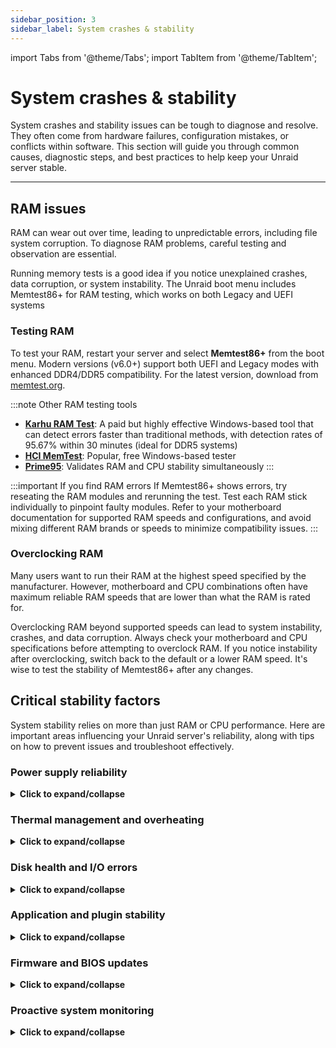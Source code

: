 ```yaml
---
sidebar_position: 3
sidebar_label: System crashes & stability
---
```


import Tabs from '@theme/Tabs';
import TabItem from '@theme/TabItem';

# System crashes & stability

System crashes and stability issues can be tough to diagnose and resolve. They often come from hardware failures, configuration mistakes, or conflicts within software. This section will guide you through common causes, diagnostic steps, and best practices to help keep your Unraid server stable.

---

## RAM issues

RAM can wear out over time, leading to unpredictable errors, including file system corruption. To diagnose RAM problems, careful testing and observation are essential.

Running memory tests is a good idea if you notice unexplained crashes, data corruption, or system instability. The Unraid boot menu includes Memtest86+ for RAM testing, which works on both Legacy and UEFI systems

### Testing RAM
To test your RAM, restart your server and select **Memtest86+** from the boot menu. Modern versions (v6.0+) support both UEFI and Legacy modes with enhanced DDR4/DDR5 compatibility. For the latest version, download from [memtest.org](https://www.memtest86.com/).

:::note Other RAM testing tools

- [**Karhu RAM Test**](https://www.karhusoftware.com/): A paid but highly effective Windows-based tool that can detect errors faster than traditional methods, with detection rates of 95.67% within 30 minutes (ideal for DDR5 systems)  
- [**HCI MemTest**](https://hcidesign.com/memtest/): Popular, free Windows-based tester
- [**Prime95**](https://prime95.net/): Validates RAM and CPU stability simultaneously
:::

:::important If you find RAM errors
If Memtest86+ shows errors, try reseating the RAM modules and rerunning the test. Test each RAM stick individually to pinpoint faulty modules. Refer to your motherboard documentation for supported RAM speeds and configurations, and avoid mixing different RAM brands or speeds to minimize compatibility issues.
:::

### Overclocking RAM

Many users want to run their RAM at the highest speed specified by the manufacturer. However, motherboard and CPU combinations often have maximum reliable RAM speeds that are lower than what the RAM is rated for.

Overclocking RAM beyond supported speeds can lead to system instability, crashes, and data corruption. Always check your motherboard and CPU specifications before attempting to overclock RAM. If you notice instability after overclocking, switch back to the default or a lower RAM speed. It's wise to test the stability of Memtest86+ after any changes.

## Critical stability factors

System stability relies on more than just RAM or CPU performance. Here are important areas influencing your Unraid server's reliability, along with tips on how to prevent issues and troubleshoot effectively.

### Power supply reliability

<details>
<summary><strong>Click to expand/collapse</strong></summary>

A stable and sufficient power supply is crucial for uninterrupted server operation. Unstable power or a failing PSU can lead to random crashes, data corruption, or sudden shutdowns. Always use a high-quality, appropriately rated PSU for your hardware. For enhanced resilience, consider using redundant power supplies for enterprise and multi-bay systems, ensuring that each unit is properly seated and connected. If your server allows, keep an eye on PSU health indicators (like AC OK LEDs) and replace failed units immediately to avoid downtime. Regularly check that all power cords are secure and that circuits are not overloaded.

:::tip Realtime monitoring
Use [HWiNFO64](https://www.hwinfo.com/download/) or [AIDA64](https://www.aida64.com/) to monitor voltage rails in real-time. 

Critical thresholds:  
- 12V rail: ±5% tolerance (11.4V-12.6V)  
- 5V rail: ±0.25V variation  

Run simultaneous CPU+GPU stress tests to validate stability under load.
:::

</details>

### Thermal management and overheating

<details>
<summary><strong>Click to expand/collapse</strong></summary>

Overheating is one of the leading causes of hardware failure and erratic server behavior. Ensure your server is located in a well-ventilated area with controlled ambient temperatures. Utilize adequate cooling solutions—such as high-quality fans or rack-mounted air conditioning—and keep an eye on system temperatures using hardware sensors. Aim to maintain low temperatures and avoid placing servers in confined or poorly ventilated spaces. Proactive thermal management can significantly reduce the risk of irreversible hardware damage.
</details>

### Disk health and I/O errors

<details>
<summary><strong>Click to expand/collapse</strong></summary>

Disk errors, whether due to aging drives or sudden failures, can disrupt system stability and compromise data. Regularly monitor drive SMART data and use Unraid’s built-in disk health tools to catch early signs of failure. Disk I/O errors may also show up as high server load or slow performance. Promptly replace failing drives and consider periodic parity checks to ensure data integrity. If you notice persistent I/O errors, investigate the cabling, power supply, and drive controller health.
</details>

### Application and plugin stability

<details>
<summary><strong>Click to expand/collapse</strong></summary>

Unraid’s flexibility comes from its support for plugins and Docker containers. However, third-party plugins can introduce instability, especially if they are outdated or incompatible with your current Unraid version. When troubleshooting, use Safe Mode to temporarily disable plugins and identify the source of issues. Prefer Docker containers over plugins for added features since containers provide better isolation from the core operating system and are less likely to cause system-wide problems. Regularly update or remove unused or unsupported plugins to maintain stability.
</details>

### Firmware and BIOS updates

<details>
<summary><strong>Click to expand/collapse</strong></summary>

Outdated firmware or BIOS can lead to instability, security vulnerabilities, and hardware compatibility issues. Schedule regular checks for firmware and BIOS updates for your motherboard and critical components. Always back up your configuration before updating, and if possible, test updates in a controlled environment. Document your update process and review it from time to time to ensure you’re following best practices. Keeping your system firmware current helps prevent unexpected crashes and unlocks new hardware features.

:::tip Recommendations
- Use manufacturer utilities for risk-free updates, such as [ASUS Armoury Crate](https://www.asus.com/supportonly/armoury%20crate/helpdesk_download/), [Gigabyte @BIOS](https://www.gigabyte.com/Support/Consumer/Download), or [MSI Center](https://www.msi.com/Landing/MSI-Center).
- Check your motherboard's BIOS settings for automatic update options if available.
:::

</details>

### Proactive system monitoring

<details>
<summary><strong>Click to expand/collapse</strong></summary>

Consistent monitoring is essential for early problem detection. Enable persistent logging in Unraid to retain logs across reboots. Utilize system monitoring tools to track temperatures, voltages, and drive health. Set up alerts for critical thresholds to take action before minor issues escalate. Regularly reviewing system logs allows you to spot patterns and address underlying causes before they lead to downtime.

</details>

